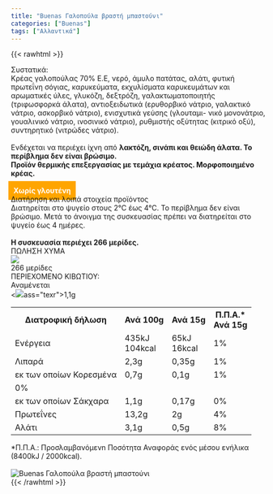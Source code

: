 ```yaml
---
title: "Buenas Γαλοπούλα βραστή μπαστούνι"
categories: ["Buenas"]
tags: ["Αλλαντικά"]
---
```

{{< rawhtml >}}

<div class="sload124"><div class="product"><div id="sistatika">Συστατικά:</div><div class="alltext">Κρέας γαλοπούλας 70% Ε.Ε, νερό, άμυλο πατάτας, αλάτι, φυτική πρωτεΐνη σόγιας, καρυκεύματα, εκχυλίσματα καρυκευμάτων και αρωματικές ύλες, γλυκόζη, δεξτρόζη, γαλακτωματοποιητής (τριφωσφορκά άλατα), αντιοξειδωτικά (ερυθορβικό νάτριο, γαλακτικό νάτριο, ασκορβικό νάτριο), ενισχυτικά γεύσης (γλουταμι- νικό μονονάτριο, γουαλινικό νάτριο, ινοσινικό νάτριο), ρυθμιστής οξύτητας (κιτρικό οξύ), συντηρητικό (νιτρώδες νάτριο).<br><br>Ενδέχεται να περιέχει ίχνη από <b>λακτόζη, σινάπι και θειώδη άλατα. Το περίβλημα δεν είναι βρώσιμο.<br>Προϊόν θερμικής επεξεργασίας με τεμάχια κρέατος. Μορφοποιημένο κρέας.</b><br><br><b style="background:orange;margin:-5px;padding:10px;color:#fff">Χωρίς γλουτένη</b></div><div id="loipa">Διατήρηση και λοιπά στοιχεία προϊόντος</div><div class="alltext">Διατηρείται στο ψυγείο στους 2°C έως 4°C. Το περίβλημα δεν είναι βρώσιμο. Μετά το άνοιγμα της συσκευασίας πρέπει να διατηρείται στο ψυγείο έως 4 ημέρες.<br><br><b>Η συσκευασία περιέχει 266 μερίδες.</b></div><div id="barcode"><div id="barimage1"></div><span id="bartext">ΠΩΛΗΣΗ ΧΥΜΑ</span></div><div id="varos"><div id="varosimage" style="margin:0"><img src="https://sites.google.com/site/sklplfiles/files/tem.png"></div><span id="varostext">266 μερίδες</span></div><div id="kivotio">ΠΕΡΙΕΧΟΜΕΝΟ ΚΙΒΩΤΙΟΥ:<br>Αναμένεται</div><table id="diatable"><tbody><tr><th>Διατροφική δήλωση</th><th>Ανά 100g</th><th>Ανά 15g</th><th>Π.Π.Α.*<br>Ανά 15g</th></tr><tr><td class="texr2">Ενέργεια</td><td class="texr">435kJ<br>104kcal</td><td class="texr">65kJ<br>16kcal</td><td class="texr">1%</td></tr><tr><td class="texr2">Λιπαρά</td><td class="texr">2,3g</td><td class="texr">0,35g</td><td class="texr">1%</td></tr><tr><td class="gray">εκ των οποίων Κορεσµένα</td><td class="gray2">0,7g</td><td class="gray2">0,1g</td><td class="gray2">1%</td></tr><tr><<img src="/media/icons/tem.png">ass="texr">1,1g</td><td class="texr">0%</td></tr><tr><td class="gray">εκ των οποίων Σάκχαρα</td><td class="gray2">1,1g</td><td class="gray2">0,17g</td><td class="gray2">0%</td></tr><tr><td class="texr2">Πρωτεΐνες</td><td class="texr">13,2g</td><td class="texr">2g</td><td class="texr">4%</td></tr><tr><td class="texr2">Αλάτι</td><td class="texr">3,1g</td><td class="texr">0,5g</td><td class="texr">8%</td></tr></tbody></table><div class="alltext">*Π.Π.Α.: Προσλαμβανόμενn Ποσότητα Αναφοράς ενός μέσου ενήλικα (8400kJ / 2000kcal).</div><br><div class="pimg"><img alt="Buenas Γαλοπούλα βραστή μπαστούνι" title="Buenas Γαλοπούλα βραστή μπαστούνι" src="/media/images/buenas-galopoula-brasth-mpastouni.jpg"></div></div></div>
{{< /rawhtml >}}


